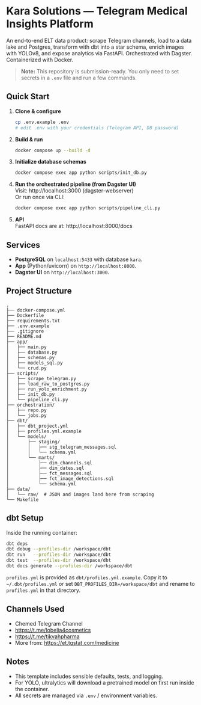 # Kara Solutions — Telegram Medical Insights Platform

An end-to-end ELT data product: scrape Telegram channels, load to a data lake and Postgres, 
transform with dbt into a star schema, enrich images with YOLOv8, and expose analytics via FastAPI. 
Orchestrated with Dagster. Containerized with Docker.

> **Note:** This repository is submission-ready. You only need to set secrets in a `.env` file and run a few commands.

## Quick Start

1. **Clone & configure**  
   ```bash
   cp .env.example .env
   # edit .env with your credentials (Telegram API, DB password)
   ```

2. **Build & run**  
   ```bash
   docker compose up --build -d
   ```

3. **Initialize database schemas**  
   ```bash
   docker compose exec app python scripts/init_db.py
   ```

4. **Run the orchestrated pipeline (from Dagster UI)**  
   Visit: http://localhost:3000  (dagster-webserver)  
   Or run once via CLI:
   ```bash
   docker compose exec app python scripts/pipeline_cli.py
   ```

5. **API**  
   FastAPI docs are at: http://localhost:8000/docs

## Services

- **PostgreSQL** on `localhost:5433` with database `kara`.
- **App** (Python/uvicorn) on `http://localhost:8000`.
- **Dagster UI** on `http://localhost:3000`.

## Project Structure

```
.
├── docker-compose.yml
├── Dockerfile
├── requirements.txt
├── .env.example
├── .gitignore
├── README.md
├── app/
│   ├── main.py
│   ├── database.py
│   ├── schemas.py
│   ├── models_sql.py
│   └── crud.py
├── scripts/
│   ├── scrape_telegram.py
│   ├── load_raw_to_postgres.py
│   ├── run_yolo_enrichment.py
│   ├── init_db.py
│   └── pipeline_cli.py
├── orchestration/
│   ├── repo.py
│   └── jobs.py
├── dbt/
│   ├── dbt_project.yml
│   ├── profiles.yml.example
│   └── models/
│       ├── staging/
│       │   ├── stg_telegram_messages.sql
│       │   └── schema.yml
│       └── marts/
│           ├── dim_channels.sql
│           ├── dim_dates.sql
│           ├── fct_messages.sql
│           ├── fct_image_detections.sql
│           └── schema.yml
├── data/
│   └── raw/  # JSON and images land here from scraping
└── Makefile
```

## dbt Setup

Inside the running container:
```bash
dbt deps
dbt debug --profiles-dir /workspace/dbt
dbt run   --profiles-dir /workspace/dbt
dbt test  --profiles-dir /workspace/dbt
dbt docs generate --profiles-dir /workspace/dbt
```

`profiles.yml` is provided as `dbt/profiles.yml.example`. Copy it to `~/.dbt/profiles.yml` or set `DBT_PROFILES_DIR=/workspace/dbt` and rename to `profiles.yml` in that directory.

## Channels Used

- Chemed Telegram Channel
- https://t.me/lobelia4cosmetics
- https://t.me/tikvahpharma
- More from: https://et.tgstat.com/medicine

## Notes

- This template includes sensible defaults, tests, and logging. 
- For YOLO, ultralytics will download a pretrained model on first run inside the container.
- All secrets are managed via `.env` / environment variables.
